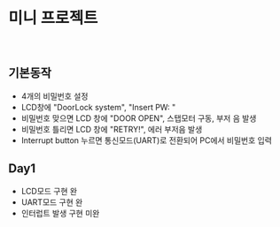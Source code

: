 # 미니 프로젝트

<br>

## 기본동작
- 4개의 비밀번호 설정
- LCD창에 "DoorLock system", "Insert PW: "
- 비밀번호 맞으면 LCD 창에 "DOOR OPEN", 스탭모터 구동, 부저 음 발생
- 비밀번호 틀리면 LCD 창에 "RETRY!", 에러 부저음 발생
- Interrupt button 누르면 통신모드(UART)로 전환되어 PC에서 비밀번호 입력

## Day1
- LCD모드 구현 완
- UART모드 구현 완
- 인터럽트 발생 구현 미완

